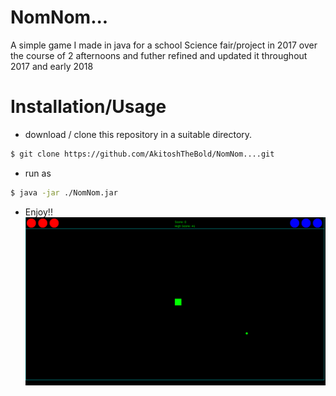 # NomNom...
A simple game I made in java for a school Science fair/project in 2017 over the course of 2 afternoons and futher refined and updated it throughout 2017 and early 2018

# Installation/Usage

- download / clone this repository in a suitable directory.
```bash
$ git clone https://github.com/AkitoshTheBold/NomNom....git
```
- run as 
```bash
$ java -jar ./NomNom.jar
```
- Enjoy!!
![the game in action](screenshot.png)
